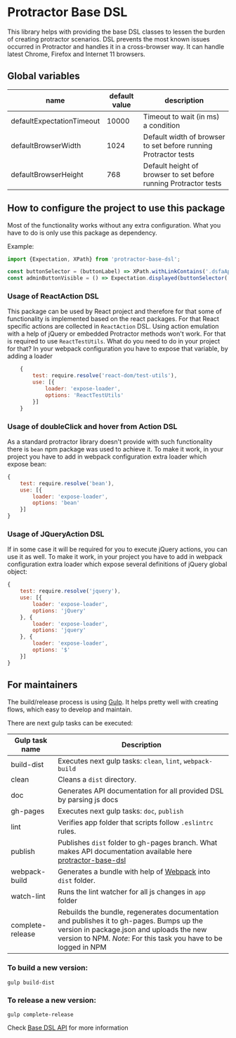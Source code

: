 # Protractor Base DSL

This library helps with providing the base DSL classes to lessen the burden of creating protractor scenarios.
DSL prevents the most known issues occurred in Protractor and handles it in a cross-browser way.
It can handle latest Chrome, Firefox and Internet 11 browsers. 

## Global variables

|name|default value|description|
|---|---|---|
|defaultExpectationTimeout|10000|Timeout to wait (in ms) a condition|
|defaultBrowserWidth|1024|Default width of browser to set before running Protractor tests|
|defaultBrowserHeight|768|Default height of browser to set before running Protractor tests|

## How to configure the project to use this package

Most of the functionality works without any extra configuration. What you have to do is only use this package 
as dependency. 

Example:
```javascript
import {Expectation, XPath} from 'protractor-base-dsl';

const buttonSelector = (buttonLabel) => XPath.withLinkContains('.dsfaApp .nav', buttonLabel);
const adminButtonVisible = () => Expectation.displayed(buttonSelector('Admin'));
```

### Usage of ReactAction DSL

This package can be used by React project and therefore for that some of functionality is implemented based on the react
packages. For that React specific actions are collected in `ReactAction` DSL. Using action emulation
with a help of jQuery or embedded Protractor methods won't work. For that is required to use `ReactTestUtils`. 
What do you need to do in your project for that? 
In your webpack configuration you have to expose that variable, by adding a loader
```javascript
    {
        test: require.resolve('react-dom/test-utils'),
        use: [{
            loader: 'expose-loader',
            options: 'ReactTestUtils'
        }]
    }
```

### Usage of doubleClick and hover from Action DSL

As a standard protractor library doesn't provide with such functionality there is `bean` npm package was used to 
achieve it. To make it work, in your project you have to add in webpack configuration extra loader which expose 
bean:
```javascript
{
    test: require.resolve('bean'),
    use: [{
        loader: 'expose-loader',
        options: 'bean'
    }]
}
```

### Usage of JQueryAction DSL

If in some case it will be required for you to execute jQuery actions, you can use it as well. To make it work, 
in your project you have to add in webpack configuration extra loader which expose several definitions of jQuery 
global object:
```javascript
{
    test: require.resolve('jquery'),
    use: [{
        loader: 'expose-loader',
        options: 'jQuery'
    }, {
        loader: 'expose-loader',
        options: 'jquery'
    }, {
        loader: 'expose-loader',
        options: '$'
    }]
}
```

## For maintainers

The build/release process is using [Gulp](https://gulpjs.com/). It helps pretty well with creating flows, which 
easy to develop and maintain.

There are next gulp tasks can be executed:

|Gulp task name|Description|
|---|---|
|build-dist|Executes next gulp tasks: `clean`, `lint`, `webpack-build` |
|clean|Cleans a `dist` directory.|
|doc|Generates API documentation for all provided DSL by parsing js docs|
|gh-pages|Executes next gulp tasks: `doc`, `publish` |
|lint|Verifies app folder that scripts follow `.eslintrc` rules.| 
|publish|Publishes `dist` folder to gh-pages branch. What makes API documentation available here [protractor-base-dsl](https://acierto.github.io/protractor-base-dsl/)|
|webpack-build|Generates a bundle with help of [Webpack](https://webpack.js.org/) into `dist` folder.|
|watch-lint|Runs the lint watcher for all js changes in `app` folder|
|complete-release|Rebuilds the bundle, regenerates documentation and publishes it to gh-pages. Bumps up the version in package.json and uploads the new version to NPM. *Note*: For this task you have to be logged in NPM|

### To build a new version:

`gulp build-dist`

### To release a new version:

`gulp complete-release`

Check [Base DSL API](https://acierto.github.io/protractor-base-dsl/) for more information
